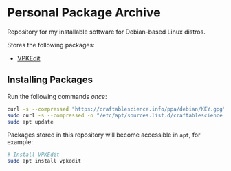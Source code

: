 # Personal Package Archive

Repository for my installable software for Debian-based Linux distros.

Stores the following packages:

- [VPKEdit](https://github.com/craftablescience/VPKEdit)

## Installing Packages

Run the following commands *once*:

```sh
curl -s --compressed "https://craftablescience.info/ppa/debian/KEY.gpg" | gpg --dearmor | sudo tee "/etc/apt/trusted.gpg.d/craftablescience.gpg" > /dev/null
sudo curl -s --compressed -o "/etc/apt/sources.list.d/craftablescience.list" "https://craftablescience.info/ppa/debian/craftablescience.list"
sudo apt update
```

Packages stored in this repository will become accessible in `apt`, for example:

```sh
# Install VPKEdit
sudo apt install vpkedit
```
